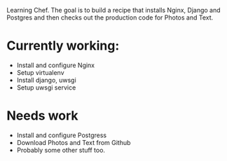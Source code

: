 Learning Chef. The goal is to build a recipe that installs Nginx, Django and Postgres and then checks out the production code for Photos and Text. 

Currently working:
==================
* Install and configure Nginx
* Setup virtualenv
* Install django, uwsgi
* Setup uwsgi service


Needs work
==========
* Install and configure Postgress
* Download Photos and Text from Github
* Probably some other stuff too.
